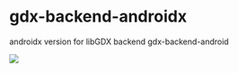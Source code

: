 # gdx-backend-androidx
androidx version for libGDX backend gdx-backend-android

[![](https://jitpack.io/v/msgkatz/gdx-backend-androidx.svg)](https://jitpack.io/#msgkatz/gdx-backend-androidx)


